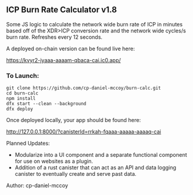 ## ICP Burn Rate Calculator v1.8

Some JS logic to calculate the network wide burn rate of ICP in minutes based off of the XDR>ICP conversion rate and the network wide cycles/s burn rate. Refreshes every 12 seconds.

A deployed on-chain version can be found live here:

https://kvyr2-jyaaa-aaaam-qbaca-cai.ic0.app/

### To Launch:

```
git clone https://github.com/cp-daniel-mccoy/burn-calc.git
cd burn-calc
npm install
dfx start --clean --background
dfx deploy
```

Once deployed locally, your app should be found here:

http://127.0.0.1:8000/?canisterId=rrkah-fqaaa-aaaaa-aaaaq-cai
<br>

Planned Updates:

* Modularize into a UI component and a separate functional component for use on websites as a plugin.
* Addition of a rust canister that can act as an API and data logging canister to eventually create and serve past data.

Author: cp-daniel-mccoy